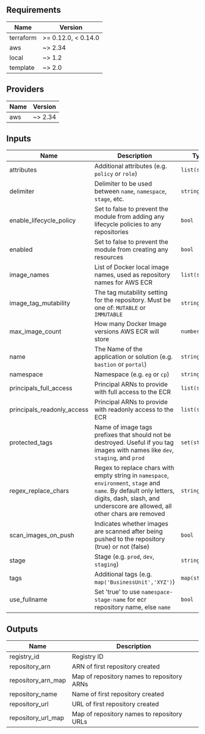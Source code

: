 ## Requirements

| Name | Version |
|------|---------|
| terraform | >= 0.12.0, < 0.14.0 |
| aws | ~> 2.34 |
| local | ~> 1.2 |
| template | ~> 2.0 |

## Providers

| Name | Version |
|------|---------|
| aws | ~> 2.34 |

## Inputs

| Name | Description | Type | Default | Required |
|------|-------------|------|---------|:--------:|
| attributes | Additional attributes (e.g. `policy` or `role`) | `list(string)` | `[]` | no |
| delimiter | Delimiter to be used between `name`, `namespace`, `stage`, etc. | `string` | `"-"` | no |
| enable\_lifecycle\_policy | Set to false to prevent the module from adding any lifecycle policies to any repositories | `bool` | `true` | no |
| enabled | Set to false to prevent the module from creating any resources | `bool` | `true` | no |
| image\_names | List of Docker local image names, used as repository names for AWS ECR | `list(string)` | `[]` | no |
| image\_tag\_mutability | The tag mutability setting for the repository. Must be one of: `MUTABLE` or `IMMUTABLE` | `string` | `"MUTABLE"` | no |
| max\_image\_count | How many Docker Image versions AWS ECR will store | `number` | `500` | no |
| name | The Name of the application or solution  (e.g. `bastion` or `portal`) | `string` | n/a | yes |
| namespace | Namespace (e.g. `eg` or `cp`) | `string` | `""` | no |
| principals\_full\_access | Principal ARNs to provide with full access to the ECR | `list(string)` | `[]` | no |
| principals\_readonly\_access | Principal ARNs to provide with readonly access to the ECR | `list(string)` | `[]` | no |
| protected\_tags | Name of image tags prefixes that should not be destroyed. Useful if you tag images with names like `dev`, `staging`, and `prod` | `set(string)` | `[]` | no |
| regex\_replace\_chars | Regex to replace chars with empty string in `namespace`, `environment`, `stage` and `name`. By default only letters, digits, dash, slash, and underscore are allowed, all other chars are removed | `string` | `"/[^a-z/A-Z_0-9-]/"` | no |
| scan\_images\_on\_push | Indicates whether images are scanned after being pushed to the repository (true) or not (false) | `bool` | `false` | no |
| stage | Stage (e.g. `prod`, `dev`, `staging`) | `string` | `""` | no |
| tags | Additional tags (e.g. `map('BusinessUnit','XYZ')`) | `map(string)` | `{}` | no |
| use\_fullname | Set 'true' to use `namespace-stage-name` for ecr repository name, else `name` | `bool` | `true` | no |

## Outputs

| Name | Description |
|------|-------------|
| registry\_id | Registry ID |
| repository\_arn | ARN of first repository created |
| repository\_arn\_map | Map of repository names to repository ARNs |
| repository\_name | Name of first repository created |
| repository\_url | URL of first repository created |
| repository\_url\_map | Map of repository names to repository URLs |

